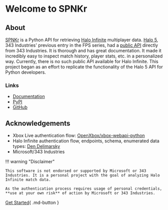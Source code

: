 # Welcome to SPNKr

## About

[SPNKr](https://www.halopedia.org/M41_SPNKr) is a Python API for retrieving [Halo Infinite](https://www.halowaypoint.com/halo-infinite) multiplayer data. [Halo 5](https://www.halopedia.org/Halo_5:_Guardians), 343 Industries' previous entry in the FPS series, had a [public API](https://developer.haloapi.com/) directly from 343 Industries. It is thorough and has great documentation. It made it incredibly easy to inspect match history, player stats, etc. in a personalized way. Currently, there is no such public API available for Halo Infinite. This project began as an effort to replicate the functionality of the Halo 5 API for Python developers.

### Links

- [Documentation]()
- [PyPI](https://pypi.org/project/spnkr/)
- [GitHub](https://github.com/acurtis166/spnkr)

## Acknowledgements

- Xbox Live authentication flow: [OpenXbox/xbox-webapi-python](https://github.com/OpenXbox/xbox-webapi-python)
- Halo Infinite authentication flow, endpoints, schema, enumerated data types: [Den Delimarsky](https://den.dev/blog/halo-api-authentication)
- Microsoft/343 Industries

!!! warning "Disclaimer"

    This software is not endorsed or supported by Microsoft or 343 Industries. It is a personal project with the goal of analyzing Halo Infinite match data.

    As the authentication process requires usage of personal credentials, **use at your own risk** of action by Microsoft or 343 Industries.

[Get Started](getting-started.md){ .md-button }